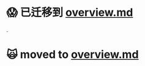 :scream: 已迁移到 [overview.md](https://github.com/oldratlee/translations/tree/master/bash-3-man/overview.md)
==========================

.

:scream_cat: moved to [overview.md](https://github.com/oldratlee/translations/tree/master/bash-3-man/overview.md)
==========================
